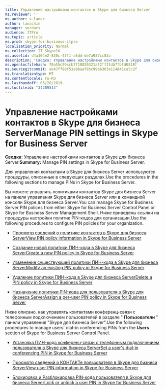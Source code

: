 ```yaml
---
title: Управление настройками контактов в Skype для бизнеса Server
ms.reviewer: ''
ms.author: v-lanac
author: lanachin
manager: serdars
audience: ITPro
ms.topic: article
ms.prod: skype-for-business-itpro
localization_priority: Normal
ms.collection: IT_Skype16
ms.assetid: d4a104e2-830c-47f1-a5dd-de7a937cc83a
description: 'Сводка: Управление настройками контактов в Skype для бизнеса Server.'
ms.openlocfilehash: 70a55c99ccb7f18820321af2ff31db7fbfd0818f
ms.sourcegitcommit: ab47ff88f51a96aaf8bc99a6303e114d41ca5c2f
ms.translationtype: MT
ms.contentlocale: ru-RU
ms.lasthandoff: 05/20/2019
ms.locfileid: "34289814"
---
```

# <a name="manage-pin-settings-in-skype-for-business-server"></a><span data-ttu-id="61d43-103">Управление настройками контактов в Skype для бизнеса Server</span><span class="sxs-lookup"><span data-stu-id="61d43-103">Manage PIN settings in Skype for Business Server</span></span>
 
<span data-ttu-id="61d43-104">**Сводка:** Управление настройками контактов в Skype для бизнеса Server.</span><span class="sxs-lookup"><span data-stu-id="61d43-104">**Summary:** Manage PIN settings in Skype for Business Server.</span></span>
  
<span data-ttu-id="61d43-105">Для управления контактами в Skype для бизнеса Server используются процедуры, описанные в следующих разделах.</span><span class="sxs-lookup"><span data-stu-id="61d43-105">Use the procedures in the following sections to manage PINs in Skype for Business Server.</span></span>
  
<span data-ttu-id="61d43-106">Вы можете управлять политиками контактов Skype для бизнеса Server на панели управления Skype для бизнеса Server или в командной консоли Skype для бизнеса Server.</span><span class="sxs-lookup"><span data-stu-id="61d43-106">You can manage Skype for Business Server PIN polices from either Skype for Business Server Control Panel or Skype for Business Server Management Shell.</span></span> <span data-ttu-id="61d43-107">Ниже приведены ссылки на процедуры настройки политик PIN-кодов для организации.</span><span class="sxs-lookup"><span data-stu-id="61d43-107">Use the following procedures to configure PIN policies for your organization.</span></span>
  
- [<span data-ttu-id="61d43-108">Просмотр сведений о политике контактов в Skype для бизнеса Server</span><span class="sxs-lookup"><span data-stu-id="61d43-108">View PIN policy information in Skype for Business Server</span></span>](view-pin-policy-information.md)
    
- [<span data-ttu-id="61d43-109">Создание новой политики ПИН-кода в Skype для бизнеса Server</span><span class="sxs-lookup"><span data-stu-id="61d43-109">Create a new PIN policy in Skype for Business Server</span></span>](create-a-new-pin-policy.md)
    
- [<span data-ttu-id="61d43-110">Изменение существующей политики ПИН-кода в Skype для бизнеса Server</span><span class="sxs-lookup"><span data-stu-id="61d43-110">Modify an existing PIN policy in Skype for Business Server</span></span>](modify-an-existing-pin-policy.md)
    
- [<span data-ttu-id="61d43-111">Удаление политики ПИН-кода в Skype для бизнеса Server</span><span class="sxs-lookup"><span data-stu-id="61d43-111">Delete a PIN policy in Skype for Business Server</span></span>](delete-a-pin-policy.md)
    
- [<span data-ttu-id="61d43-112">Назначение политики PIN-кода для пользователя в Skype для бизнеса Server</span><span class="sxs-lookup"><span data-stu-id="61d43-112">Assign a per-user PIN policy in Skype for Business Server</span></span>](assign-a-per-user-pin-policy.md)
    
<span data-ttu-id="61d43-113">Ниже описано, как управлять контактами конференц-связи с телефонным подключением пользователей в разделе " **Пользователи** " панели управления "Skype для бизнеса Server".</span><span class="sxs-lookup"><span data-stu-id="61d43-113">Use the following procedures to manage users' dial-in conferencing PINs from the **Users** section of Skype for Business Server Control Panel.</span></span>
  
- [<span data-ttu-id="61d43-114">Установка ПИН-кода конференц-связи с телефонным подключением пользователя в Skype для бизнеса Server</span><span class="sxs-lookup"><span data-stu-id="61d43-114">Set a user's dial-in conferencing PIN in Skype for Business Server</span></span>](set-a-user-s-dial-in-conferencing-pin.md)
    
- [<span data-ttu-id="61d43-115">Просмотр сведений о КОНТАКТе пользователя в Skype для бизнеса Server</span><span class="sxs-lookup"><span data-stu-id="61d43-115">View user PIN information in Skype for Business Server</span></span>](view-user-pin-information.md)
    
- [<span data-ttu-id="61d43-116">Блокировка и Разблокировка PIN-кода пользователя в Skype для бизнеса Server</span><span class="sxs-lookup"><span data-stu-id="61d43-116">Lock or unlock a user PIN in Skype for Business Server</span></span>](lock-or-unlock-a-user-pin.md)
    

